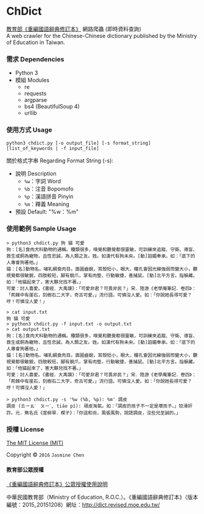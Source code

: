 # ChDict

[教育部《重編國語辭典修訂本》](http://dict.revised.moe.edu.tw/) 網路爬蟲 (即時資料查詢)  
A web crawler for the Chinese-Chinese dictionary published by the Ministry of Education in Taiwan.


### 需求 Dependencies

- Python 3
- 模組 Modules
    - re
    - requests
    - argparse
    - bs4 (BeautifulSoup 4)
    - urllib

### 使用方式 Usage

```
python3 chdict.py [-o output_file] [-s format_string] [list_of_keywords | -f input_file] 
```

關於格式字串 Regarding Format String (-s):
- 說明 Description  
    - `%w`：字詞 Word
    - `%b`：注音 Bopomofo
    - `%p`：漢語拼音 Pinyin
    - `%m`：釋義 Meaning
- 預設 Default: "%w：%m"

### 使用範例 Sample Usage

```
> python3 chdict.py 狗 貓 可愛
狗：[名]食肉犬科動物的通稱。種類很多，嗅覺和聽覺都很靈敏，可訓練來追蹤、守衛、導盲、救生或飼為寵物，且性忠誠，為人類之友。姓。如漢代有狗未央。[動]諂媚奉承。如：「底下的人專會狗著他。」
貓：[名]動物名。哺乳綱食肉目。面圓齒銳，耳殼短小，眼大，瞳孔會因光線強弱而變大小，聽視覺都很敏銳，四肢較短，腳有銳爪，掌有肉墊，行動敏捷，善捕鼠。[動]北平方言。指躲藏。如：「他貓起來了，害大夥兒找不著。」
可愛：討人喜愛。《書經．大禹謨》：「可愛非君？可畏非民？」宋．陸游《老學庵筆記．卷四》：「荊棘中有崖石，刻樹石二大字，奇古可愛。」流行語。可憐沒人愛。如：「你說她長得可愛？哼！可憐沒人愛！」
```


```
> cat input.txt
狗 貓 可愛
> python3 chdict.py -f input.txt -o output.txt
> cat output.txt
狗：[名]食肉犬科動物的通稱。種類很多，嗅覺和聽覺都很靈敏，可訓練來追蹤、守衛、導盲、救生或飼為寵物，且性忠誠，為人類之友。姓。如漢代有狗未央。[動]諂媚奉承。如：「底下的人專會狗著他。」
貓：[名]動物名。哺乳綱食肉目。面圓齒銳，耳殼短小，眼大，瞳孔會因光線強弱而變大小，聽視覺都很敏銳，四肢較短，腳有銳爪，掌有肉墊，行動敏捷，善捕鼠。[動]北平方言。指躲藏。如：「他貓起來了，害大夥兒找不著。」
可愛：討人喜愛。《書經．大禹謨》：「可愛非君？可畏非民？」宋．陸游《老學庵筆記．卷四》：「荊棘中有崖石，刻樹石二大字，奇古可愛。」流行語。可憐沒人愛。如：「你說她長得可愛？哼！可憐沒人愛！」
```

```
> python3 chdict.py -s '%w (%b, %p): %m' 調皮
調皮 (ㄊㄧㄠˊ　ㄆㄧˊ, tiáo pí): 頑皮淘氣。如：「調皮的孩子不一定是壞孩子。」狡滑奸詐。元．無名氏《度柳翠．楔子》：「你這和尚，風張風勢，說謊調皮，沒些兒至誠的。」
```

### 授權 License

[The MIT License (MIT)](LICENSE.md)

Copyright © `2016` `Jasmine Chen`

#### 教育部公眾授權

[《重編國語辭典修訂本》公眾授權使用說明](http://resources.publicense.moe.edu.tw/reviseddict_10312.pdf)

中華民國教育部（Ministry of Education, R.O.C.）。《重編國語辭典修訂本》（版本編號：2015_20151208）網址：http://dict.revised.moe.edu.tw/
